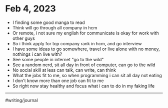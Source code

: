 # Feb 4, 2023

- I finding some good manga to read
- Think will go through all company in hcm
- Or remote, i not sure my english for communicate is okay for work with other guys
- So i think apply for top company rank in hcm, and go interview
- I have some ideas to go somewhere, travel or live alone with no money, nothings i can live with?
- See some people in internet "go to the wild"
- See a random nerd, sit all day in front of computer, can go to the wild
- No social skill at less can talk, can write, can think
- What the jobs fit to me, so when programming i can sit all day not eating
- I don't know more than one job can fit to me
- So right now stay healthy and focus what i can to do in my faking life

---

#writing/journal 
